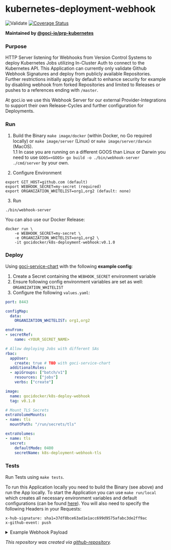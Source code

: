 # kubernetes-deployment-webhook

![Validate](https://github.com/goci-io/kubernetes-deployment-webhook/workflows/Validate/badge.svg?branch=master)
[![Coverage Status](https://coveralls.io/repos/github/goci-io/kubernetes-deployment-webhook/badge.svg?branch=master)](https://coveralls.io/github/goci-io/kubernetes-deployment-webhook?branch=master)

**Maintained by [@goci-io/prp-kubernetes](https://github.com/orgs/goci-io/teams/prp-kubernetes)**

### Purpose 

HTTP Server listening for Webhooks from Version Control Systems to deploy Kubernetes Jobs utilizing In-Cluster Auth to connect to the Kubernetes API. 
This Application can currently only validate Github Webhook Signatures and deploy from publicly available Repositories. Further restrictions initially apply by default to enhance security for example by disabling webhook from forked Repositories and limited to Releases or pushes to a references ending with `/master`. 

At goci.io we use this Webhook Server for our external Provider-Integrations to support their own Release-Cycles and further configuration for Deployments.

### Run

1. Build the Binary
`make image/docker` (within Docker, no Go required locally) or `make image/server` (Linux) or `make image/server/darwin` (MacOS).   
1.1 In case you are running on a different GOOS than Linux or Darwin you need to use `GOOS=<GOOS> go build -o ./bin/webhook-server ./cmd/server` by your own.

2. Configure Environment
```
export GIT_HOST=github.com (default)
export WEBHOOK_SECRET=my-secret (required)
export ORGANIZATION_WHITELIST=org1,org2 (default: none)
```
3. Run
```
./bin/webhook-server
```

You can also use our Docker Release:
```
docker run \
    -e WEBHOOK_SECRET=my-secret \
    -e ORGANIZATION_WHITELIST=org1,org2 \
    -it gocidocker/k8s-deployment-webhook:v0.1.0
```

### Deploy

Using [goci-service-chart](https://github.com/goci-io/goci-service-chart) with the following **example config**: 

1. Create a Secret containing the `WEBHOOK_SECRET` environment variable
2. Ensure following config environment variables are set as well: `ORGANIZATION_WHITELIST`
2. Configure the following `values.yaml`:  
```yaml
port: 8443

configMap:
  data:
    ORGANIZATION_WHITELIST: org1,org2

envFrom:
- secretRef:
    name: <YOUR_SECRET_NAME>

# Allow deploying Jobs with different SAs
rbac:
  appUser:
    create: true # TBD with goci-service-chart
  additionalRules:
  - apiGroups: ["batch/v1"]
    resources: ["jobs"]
    verbs: ["create"]

image:
  name: gocidocker/k8s-deploy-webhook
  tag: v0.1.0

# Mount TLS Secrets
extraVolumeMounts:
- name: tls
  mountPath: "/run/secrets/tls"

extraVolumes:
- name: tls
  secret:
    defaultMode: 0400
    secretName: k8s-deployment-webhook-tls
```

### Tests

Run Tests using `make tests`.

To run this Application locally you need to build the Binary (see above) and run the App locally. To start the Application you can use `make run/local` which creates all necessary environment variables and default configurations (can be found [here](config/)). You will also need to specify the following Headers in your Requests:
```
x-hub-signature: sha1=37df8bce63ad1e1acc699d9575afabc3de2ff9ac
x-github-event: push
```

<details><summary>Example Webhook Payload</summary>

```json
{
  "ref": "refs/heads/master",
  "repository": {
    "name": "goci-repository-setup-example",
    "full_name": "goci-io/goci-repository-setup-example",
    "private": false,
    "owner": {
      "name": "goci-io",
      "email": "support@goci.io",
      "login": "goci-io",
      "url": "https://api.github.com/users/goci-io",
      "type": "Organization"
    },
    "fork": false,
    "url": "https://github.com/goci-io/goci-repository-setup-example",
    "git_url": "git://github.com/goci-io/goci-repository-setup-example.git",
    "ssh_url": "git@github.com:goci-io/goci-repository-setup-example.git",
    "clone_url": "https://github.com/goci-io/goci-repository-setup-example.git",
    "default_branch": "master",
    "master_branch": "master",
    "organization": "goci-io"
  },
  "pusher": {
    "name": "etwillbefine",
    "email": "etwillbefine@users.noreply.github.com"
  },
  "organization": {
    "login": "goci-io",
    "url": "https://api.github.com/orgs/goci-io",
    "repos_url": "https://api.github.com/orgs/goci-io/repos",
    "events_url": "https://api.github.com/orgs/goci-io/events",
    "hooks_url": "https://api.github.com/orgs/goci-io/hooks"
  }
}
```
</details>

_This repository was created via [github-repository](https://github.com/goci-io/github-repository)._
